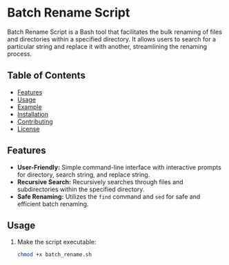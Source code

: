# Batch Rename Script

Batch Rename Script is a Bash tool that facilitates the bulk renaming of files and directories within a specified directory. It allows users to search for a particular string and replace it with another, streamlining the renaming process.

## Table of Contents

- [Features](#features)
- [Usage](#usage)
- [Example](#example)
- [Installation](#installation)
- [Contributing](#contributing)
- [License](#license)

## Features

- **User-Friendly:** Simple command-line interface with interactive prompts for directory, search string, and replace string.
- **Recursive Search:** Recursively searches through files and subdirectories within the specified directory.
- **Safe Renaming:** Utilizes the `find` command and `sed` for safe and efficient batch renaming.

## Usage

1. Make the script executable:

   ```bash
   chmod +x batch_rename.sh
